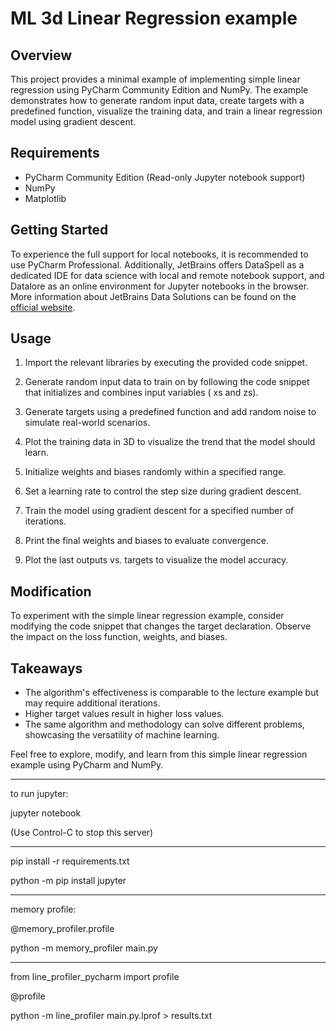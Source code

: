 # ML 3d Linear Regression example

## Overview

This project provides a minimal example of implementing simple linear regression using PyCharm Community Edition and
NumPy. The example demonstrates how to generate random input data, create targets with a predefined function, visualize
the training data, and train a linear regression model using gradient descent.

## Requirements

- PyCharm Community Edition (Read-only Jupyter notebook support)
- NumPy
- Matplotlib

## Getting Started

To experience the full support for local notebooks, it is recommended to use PyCharm Professional. Additionally,
JetBrains offers DataSpell as a dedicated IDE for data science with local and remote notebook support, and Datalore as
an online environment for Jupyter notebooks in the browser. More information about JetBrains Data Solutions can be found
on the [official website](https://www.jetbrains.com/datatools/).

## Usage

1. Import the relevant libraries by executing the provided code snippet.

2. Generate random input data to train on by following the code snippet that initializes and combines input variables (
   xs and zs).

3. Generate targets using a predefined function and add random noise to simulate real-world scenarios.

4. Plot the training data in 3D to visualize the trend that the model should learn.

5. Initialize weights and biases randomly within a specified range.

6. Set a learning rate to control the step size during gradient descent.

7. Train the model using gradient descent for a specified number of iterations.

8. Print the final weights and biases to evaluate convergence.

9. Plot the last outputs vs. targets to visualize the model accuracy.

## Modification

To experiment with the simple linear regression example, consider modifying the code snippet that changes the target
declaration. Observe the impact on the loss function, weights, and biases.

## Takeaways

- The algorithm's effectiveness is comparable to the lecture example but may require additional iterations.
- Higher target values result in higher loss values.
- The same algorithm and methodology can solve different problems, showcasing the versatility of machine learning.

Feel free to explore, modify, and learn from this simple linear regression example using PyCharm and NumPy.


---


to run jupyter:

jupyter notebook

(Use Control-C to stop this server)

----
pip install -r requirements.txt

python -m pip install jupyter

---
memory profile:

@memory_profiler.profile

python -m memory_profiler main.py

---

from line_profiler_pycharm import profile

@profile

python -m line_profiler main.py.lprof > results.txt
